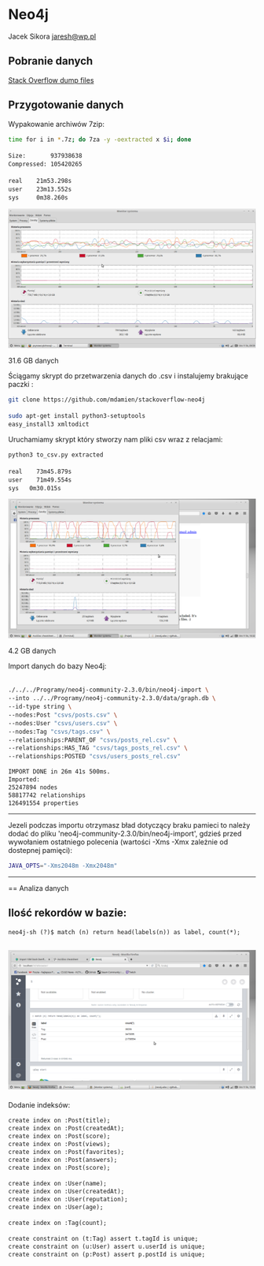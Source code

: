 # Neo4j 
Jacek Sikora <jaresh@wp.pl>

## Pobranie danych

[Stack Overflow dump files](https://archive.org/details/stackexchange)

## Przygotowanie danych

Wypakowanie archiwów 7zip:

```bash
time for i in *.7z; do 7za -y -oextracted x $i; done

Size:       937938638
Compressed: 105420265

real	21m53.298s
user	23m13.552s
sys		0m38.260s
```

![neo4j](images/neor4_extract.png)

31.6 GB danych


Ściągamy skrypt do przetwarzenia danych do .csv i instalujemy brakujące paczki : 

```bash
git clone https://github.com/mdamien/stackoverflow-neo4j

sudo apt-get install python3-setuptools
easy_install3 xmltodict
```

Uruchamiamy skrypt który stworzy nam pliki csv wraz z relacjami:

```bash
python3 to_csv.py extracted

real	73m45.879s
user	71m49.554s
sys	  0m30.015s
```

![neo4j](images/neo4j_tocsv.png)

4.2 GB danych


Import danych do bazy Neo4j:

```bash

./../../Programy/neo4j-community-2.3.0/bin/neo4j-import \
--into ../../Programy/neo4j-community-2.3.0/data/graph.db \
--id-type string \
--nodes:Post "csvs/posts.csv" \
--nodes:User "csvs/users.csv" \
--nodes:Tag "csvs/tags.csv" \
--relationships:PARENT_OF "csvs/posts_rel.csv" \
--relationships:HAS_TAG "csvs/tags_posts_rel.csv" \
--relationships:POSTED "csvs/users_posts_rel.csv"
```
```
IMPORT DONE in 26m 41s 500ms. 
Imported:
25247894 nodes
58817742 relationships
126491554 properties
```

----
Jezeli podczas importu otrzymasz bład dotyczący braku pamieci to należy dodać
do pliku 'neo4j-community-2.3.0/bin/neo4j-import', gdzieś przed wywołaniem 
ostatniego polecenia (wartości -Xms -Xmx zależnie od dostepnej pamięci):

```bash
JAVA_OPTS="-Xms2048m -Xmx2048m"
```
----

== Analiza danych

Ilość rekordów w bazie:
----
```
neo4j-sh (?)$ match (n) return head(labels(n)) as label, count(*);
```

![neo4j](images/neo4j_1query.png)
----

Dodanie indeksów:

```
create index on :Post(title);
create index on :Post(createdAt);
create index on :Post(score);
create index on :Post(views);
create index on :Post(favorites);
create index on :Post(answers);
create index on :Post(score);

create index on :User(name);
create index on :User(createdAt);
create index on :User(reputation);
create index on :User(age);

create index on :Tag(count);

create constraint on (t:Tag) assert t.tagId is unique;
create constraint on (u:User) assert u.userId is unique;
create constraint on (p:Post) assert p.postId is unique;
```
